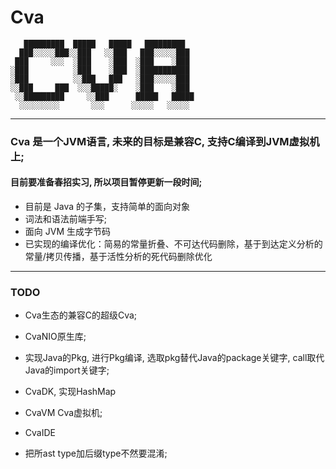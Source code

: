 # Cva
```text
   █████████  █████   █████   █████████  
  ███░░░░░███░░███   ░░███   ███░░░░░███ 
 ███     ░░░  ░███    ░███  ░███    ░███ 
░███          ░███    ░███  ░███████████ 
░███          ░░███   ███   ░███░░░░░███ 
░░███     ███  ░░░█████░    ░███    ░███ 
 ░░█████████     ░░███      █████   █████
  ░░░░░░░░░       ░░░      ░░░░░   ░░░░░ 
```

---
### Cva 是一个JVM语言, 未来的目标是兼容C, 支持C编译到JVM虚拟机上;

#### 目前要准备春招实习, 所以项目暂停更新一段时间;

+ 目前是 Java 的子集，支持简单的面向对象
+ 词法和语法前端手写;
+ 面向 JVM 生成字节码
+ 已实现的编译优化：简易的常量折叠、不可达代码删除，基于到达定义分析的常量/拷贝传播，基于活性分析的死代码删除优化

---
### TODO
- Cva生态的兼容C的超级Cva;
- CvaNIO原生库;
- 实现Java的Pkg, 进行Pkg编译, 选取pkg替代Java的package关键字, call取代Java的import关键字;
- CvaDK, 实现HashMap
- CvaVM Cva虚拟机;
- CvaIDE 

- 把所ast type加后缀type不然要混淆; 

